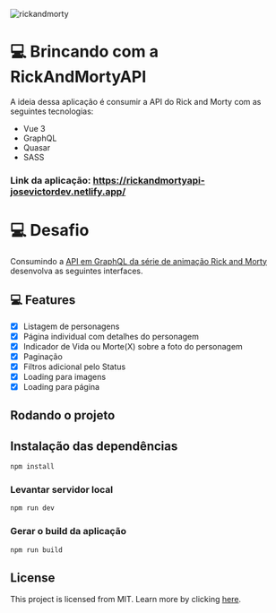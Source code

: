 ![rickandmorty](https://user-images.githubusercontent.com/66215200/223308926-7cb4d2e8-a68b-48ac-a462-371cfe4a4095.png)
# 💻 Brincando com a RickAndMortyAPI
A ideia dessa aplicação é consumir a API do Rick and Morty com as seguintes tecnologias:
- Vue 3
- GraphQL
- Quasar
- SASS

### Link da aplicação: https://rickandmortyapi-josevictordev.netlify.app/

# 💻 Desafio

Consumindo a [API em GraphQL da série de animação Rick and Morty](https://rickandmortyapi.com/documentation) desenvolva as
seguintes interfaces.

## 💻 **Features**
- [x]  Listagem de personagens
- [x]  Página individual com detalhes do personagem
- [x]  Indicador de Vida ou Morte(X) sobre a foto do personagem 
- [x]  Paginação
- [x]  Filtros adicional pelo Status
- [x]  Loading para imagens
- [x]  Loading para página

## Rodando o projeto

## Instalação das dependências

```sh
npm install
```

### Levantar servidor local

```sh
npm run dev
```

### Gerar o build da aplicação

```sh
npm run build
```

## License

This project is licensed from MIT. Learn more by clicking [here](LICENSE).
